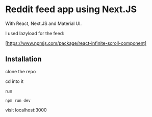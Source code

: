 # Reddit feed app using Next.JS

With React, Next.JS and Material UI.

I used lazyload for the feed:

[https://www.npmjs.com/package/react-infinite-scroll-component]

## Installation

clone the repo

cd into it

run
```
npm run dev
```


visit localhost:3000
